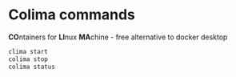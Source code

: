 # Colima commands
**CO**ntainers for **LI**nux **MA**chine - free alternative to docker desktop

```bash
clima start
colima stop
colima status

```
